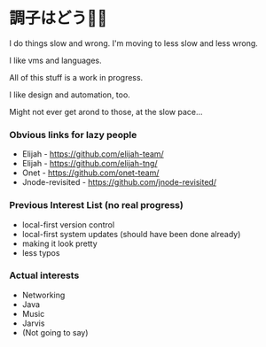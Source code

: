 # 調子はどう👋🏾

I do things slow and wrong. I'm moving to less slow and less wrong.

I like vms and languages.

All of this stuff is a work in progress.

I like design and automation, too.

Might not ever get arond to those, at the slow pace...

### Obvious links for lazy people

- Elijah - https://github.com/elijah-team/
- Elijah - https://github.com/elijah-tng/
- Onet - https://github.com/onet-team/
- Jnode-revisited - https://github.com/jnode-revisited/

### Previous Interest List (no real progress)

- local-first version control
- local-first system updates (should have been done already)
- making it look pretty
- less typos

### Actual interests

- Networking
- Java
- Music
- Jarvis
- (Not going to say)
